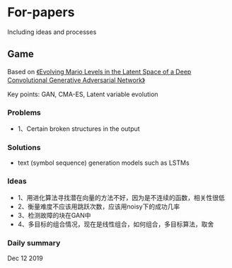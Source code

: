 # For-papers

Including ideas and processes



## Game

Based on [《Evolving Mario Levels in the Latent Space of a Deep Convolutional Generative Adversarial Network》](https://arxiv.org/abs/1805.00728)

Key points: GAN, CMA-ES, Latent variable evolution

### Problems

* 1、Certain broken structures in the output

### Solutions

* text (symbol sequence) generation models such as LSTMs

### Ideas

* 1、用进化算法寻找潜在向量的方法不好，因为是不连续的函数，相关性很低
* 2、衡量难度不应该用跳跃次数，应该用noisy下的成功几率
* 3、检测故障的块在GAN中
* 4、多目标的组合情况，现在是线性组合，如何组合，多目标算法，取舍

### Daily summary

Dec 12 2019